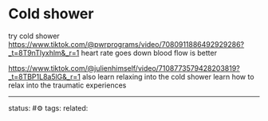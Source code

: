 # Cold shower
try cold shower
https://www.tiktok.com/@pwrprograms/video/7080911886492929286?_t=8T9nTlyxhlm&_r=1
heart rate goes down 
blood flow is better



https://www.tiktok.com/@julienhimself/video/7108773579428203819?_t=8TBP1L8a5lG&_r=1
also learn relaxing into the cold shower
learn how to relax into the traumatic experiences



--- 
status: #⚙️ 
tags: 
related: 